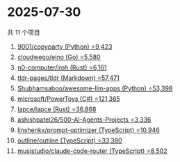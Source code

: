 # 2025-07-30

共 11 个项目

<!-- BEGIN GITHUB -->
<!-- 最后更新时间 2025-07-30 18:11:55 +0800 -->
1. [9001/copyparty (Python) ⭐9,423](https://github.com/9001/copyparty)
1. [cloudwego/eino (Go) ⭐5,580](https://github.com/cloudwego/eino)
1. [n0-computer/iroh (Rust) ⭐6,161](https://github.com/n0-computer/iroh)
1. [tldr-pages/tldr (Markdown) ⭐57,471](https://github.com/tldr-pages/tldr)
1. [Shubhamsaboo/awesome-llm-apps (Python) ⭐53,398](https://github.com/Shubhamsaboo/awesome-llm-apps)
1. [microsoft/PowerToys (C#) ⭐121,365](https://github.com/microsoft/PowerToys)
1. [lapce/lapce (Rust) ⭐36,868](https://github.com/lapce/lapce)
1. [ashishpatel26/500-AI-Agents-Projects ⭐3,336](https://github.com/ashishpatel26/500-AI-Agents-Projects)
1. [linshenkx/prompt-optimizer (TypeScript) ⭐10,946](https://github.com/linshenkx/prompt-optimizer)
1. [outline/outline (TypeScript) ⭐33,380](https://github.com/outline/outline)
1. [musistudio/claude-code-router (TypeScript) ⭐8,502](https://github.com/musistudio/claude-code-router)
<!-- END GITHUB -->